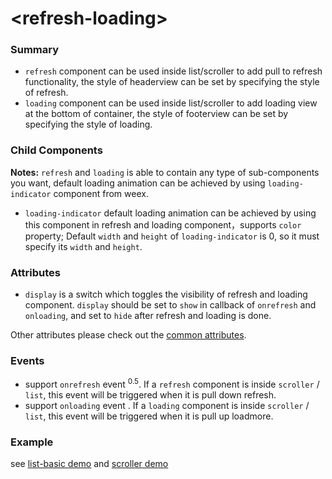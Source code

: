 # &lt;refresh-loading&gt;

### Summary

* `refresh` component can be used inside list/scroller to add pull to refresh functionality, the style of headerview can be set by specifying the style of refresh.
* `loading` component can be used inside list/scroller to add loading view at the bottom of container, the style of footerview can be set by specifying the style of loading.

### Child Components

**Notes:** `refresh` and `loading` is able to contain any type of sub-components you want, default loading animation can be achieved by using `loading-indicator` component from weex.

* `loading-indicator` default loading animation can be achieved by using this component in refresh and loading component，supports `color` property; Default `width` and `height` of `loading-indicator` is 0, so it must specify its `width` and `height`.

### Attributes

- `display` is a switch which toggles the visibility of refresh and loading component. `display` should be set to `show` in callback of `onrefresh` and `onloading`, and set to `hide` after refresh and loading is done.

Other attributes please check out the [common attributes](../references/common-attrs.md).

### Events

- support `onrefresh` event  <sup class="wx-v">0.5</sup>.  If a `refresh` component is inside `scroller` / `list`, this event will be triggered when it is pull down refresh.
- support `onloading` event .  If a `loading` component is inside `scroller` / `list`, this event will be triggered when it is pull up loadmore.

### Example

see [list-basic demo](https://github.com/alibaba/weex/blob/dev/examples/component/list/list-basic.we) and [scroller demo](https://github.com/alibaba/weex/blob/dev/examples/component/scroller-demo.we)
